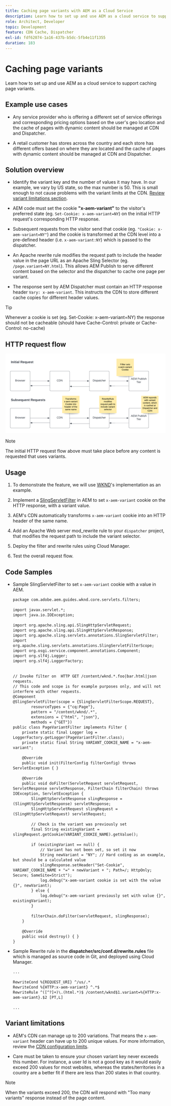 ```yaml
---
title: Caching page variants with AEM as a Cloud Service
description: Learn how to set up and use AEM as a cloud service to support caching page variants.
role: Architect, Developer
topic: Development
feature: CDN Cache, Dispatcher
exl-id: fdf62074-1a16-437b-b5dc-5fb4e11f1355
duration: 183
---
```

# Caching page variants

Learn how to set up and use AEM as a cloud service to support caching page variants.

## Example use cases 

+ Any service provider who is offering a different set of service offerings and corresponding pricing options based on the user's geo location and the cache of pages with dynamic content should be managed at CDN and Dispatcher. 

+ A retail customer has stores across the country and each store has different offers based on where they are located and the cache of pages with dynamic content should be managed at CDN and Dispatcher. 

## Solution overview

+ Identify the variant key and the number of values it may have. In our example, we vary by US state, so the max number is 50. This is small enough to not cause problems with the variant limits at the CDN. [Review variant limitations section](#variant-limitations).

+ AEM code must set the cookie __"x-aem-variant"__ to the visitor's preferred state (eg. `Set-Cookie: x-aem-variant=NY`) on the initial HTTP request's corresponding HTTP response.

+ Subsequent requests from the visitor send that cookie (eg. `"Cookie: x-aem-variant=NY"`) and the cookie is transformed at the CDN level into a pre-defined header (i.e. `x-aem-variant:NY`) which is passed to the dispatcher.

+ An Apache rewrite rule modifies the request path to include the header value in the page URL as an Apache Sling Selector (eg. `/page.variant=NY.html`). This allows AEM Publish to serve different content based on the selector and the dispatcher to cache one page per variant.

+ The response sent by AEM Dispatcher must contain an HTTP response header `Vary: x-aem-variant`. This instructs the CDN to store different cache copies for different header values.

>[!TIP]
>
>Whenever a cookie is set (eg. Set-Cookie: x-aem-variant=NY) the response should not be cacheable (should have Cache-Control: private or Cache-Control: no-cache)

## HTTP request flow

![Variant Cache Request Flow](./assets/variant-cache-request-flow.png)

>[!NOTE]
>
>The initial HTTP request flow above must take place before any content is requested that uses variants.

## Usage

1. To demonstrate the feature, we will use [WKND](https://experienceleague.adobe.com/docs/experience-manager-learn/getting-started-wknd-tutorial-develop/overview.html)'s implementation as an example. 

1. Implement a [SlingServletFilter](https://sling.apache.org/documentation/the-sling-engine/filters.html) in AEM to set `x-aem-variant` cookie on the HTTP response, with a variant value. 

1. AEM's CDN automatically transforms `x-aem-variant` cookie into an HTTP header of the same name. 

1. Add an Apache Web server mod_rewrite rule to your `dispatcher` project, that modifies the request path to include the variant selector.

1. Deploy the filter and rewrite rules using Cloud Manager.

1. Test the overall request flow. 

## Code Samples 

+ Sample SlingServletFilter to set `x-aem-variant` cookie with a value in AEM.

    ```
    package com.adobe.aem.guides.wknd.core.servlets.filters;

    import javax.servlet.*;
    import java.io.IOException;

    import org.apache.sling.api.SlingHttpServletRequest;
    import org.apache.sling.api.SlingHttpServletResponse;
    import org.apache.sling.servlets.annotations.SlingServletFilter;
    import org.apache.sling.servlets.annotations.SlingServletFilterScope;
    import org.osgi.service.component.annotations.Component;
    import org.slf4j.Logger;
    import org.slf4j.LoggerFactory;


    // Invoke filter on  HTTP GET /content/wknd.*.foo|bar.html|json requests.
    // This code and scope is for example purposes only, and will not interfere with other requests.
    @Component
    @SlingServletFilter(scope = {SlingServletFilterScope.REQUEST},
            resourceTypes = {"cq:Page"},
            pattern = "/content/wknd/.*",
            extensions = {"html", "json"},
            methods = {"GET"})
    public class PageVariantFilter implements Filter {
        private static final Logger log = LoggerFactory.getLogger(PageVariantFilter.class);
        private static final String VARIANT_COOKIE_NAME = "x-aem-variant";

        @Override
        public void init(FilterConfig filterConfig) throws ServletException { }

        @Override
        public void doFilter(ServletRequest servletRequest, ServletResponse servletResponse, FilterChain filterChain) throws IOException, ServletException {
            SlingHttpServletResponse slingResponse = (SlingHttpServletResponse) servletResponse;
            SlingHttpServletRequest slingRequest = (SlingHttpServletRequest) servletRequest;

            // Check is the variant was previously set
            final String existingVariant = slingRequest.getCookie(VARIANT_COOKIE_NAME).getValue();

            if (existingVariant == null) {
                // Variant has not been set, so set it now
                String newVariant = "NY"; // Hard coding as an example, but should be a calculated value
                slingResponse.setHeader("Set-Cookie", VARIANT_COOKIE_NAME + "=" + newVariant + "; Path=/; HttpOnly; Secure; SameSite=Strict");
                log.debug("x-aem-variant cookie is set with the value {}", newVariant);
            } else {
                log.debug("x-aem-variant previously set with value {}", existingVariant);
            }

            filterChain.doFilter(servletRequest, slingResponse);
        }

        @Override
        public void destroy() { }
    }
    ```

+ Sample Rewrite rule in the __dispatcher/src/conf.d/rewrite.rules__ file which is managed as source code in Git, and deployed using Cloud Manager.

    ```
    ...

    RewriteCond %{REQUEST_URI} ^/us/.*  
    RewriteCond %{HTTP:x-aem-variant} ^.*$  
    RewriteRule ^([^?]+)\.(html.*)$ /content/wknd$1.variant=%{HTTP:x-aem-variant}.$2 [PT,L] 

    ...
    ```

## Variant limitations

+ AEM's CDN can manage up to 200 variations. That means the `x-aem-variant` header can have up to 200 unique values. For more information, review the [CDN configuration limits](https://docs.fastly.com/en/guides/resource-limits).

+ Care must be taken to ensure your chosen variant key never exceeds this number.  For instance, a user Id is not a good key as it would easily exceed 200 values for most websites, whereas the states/territories in a country are a better fit if there are less than 200 states in that country. 

>[!NOTE]
>
>When the variants exceed 200, the CDN will respond with "Too many variants" response instead of the page content.

